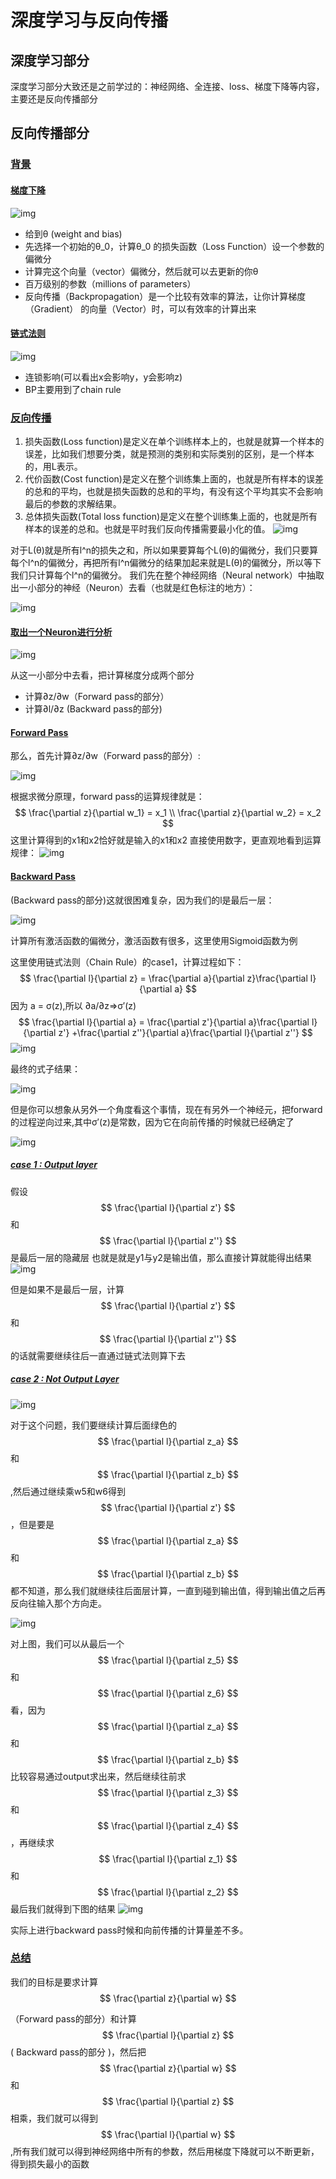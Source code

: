 # 深度学习与反向传播

## 深度学习部分

深度学习部分大致还是之前学过的：神经网络、全连接、loss、梯度下降等内容，主要还是反向传播部分

## 反向传播部分

### [背景](https://datawhalechina.github.io/leeml-notes/#/chapter14/chapter14?id=背景)

#### [梯度下降](https://datawhalechina.github.io/leeml-notes/#/chapter14/chapter14?id=梯度下降)

![img](images/深度学习与反向传播/chapter14-1.png)

- 给到θ (weight and bias)
- 先选择一个初始的θ_0，计算θ_0 的损失函数（Loss Function）设一个参数的偏微分
- 计算完这个向量（vector）偏微分，然后就可以去更新的你θ
- 百万级别的参数（millions of parameters）
- 反向传播（Backpropagation）是一个比较有效率的算法，让你计算梯度（Gradient） 的向量（Vector）时，可以有效率的计算出来

#### [链式法则](https://datawhalechina.github.io/leeml-notes/#/chapter14/chapter14?id=链式法则)

![img](images/深度学习与反向传播/chapter14-2.png)

- 连锁影响(可以看出x会影响y，y会影响z)
- BP主要用到了chain rule

### [反向传播](https://datawhalechina.github.io/leeml-notes/#/chapter14/chapter14?id=反向传播)

1. 损失函数(Loss function)是定义在单个训练样本上的，也就是就算一个样本的误差，比如我们想要分类，就是预测的类别和实际类别的区别，是一个样本的，用L表示。
2. 代价函数(Cost function)是定义在整个训练集上面的，也就是所有样本的误差的总和的平均，也就是损失函数的总和的平均，有没有这个平均其实不会影响最后的参数的求解结果。
3. 总体损失函数(Total loss function)是定义在整个训练集上面的，也就是所有样本的误差的总和。也就是平时我们反向传播需要最小化的值。 ![img](images/深度学习与反向传播/chapter14-3.png)

对于L(θ)就是所有l^n的损失之和，所以如果要算每个L(θ)的偏微分，我们只要算每个l^n的偏微分，再把所有l^n偏微分的结果加起来就是L(θ)的偏微分，所以等下我们只计算每个l^n的偏微分。 我们先在整个神经网络（Neural network）中抽取出一小部分的神经（Neuron）去看（也就是红色标注的地方）：

 ![img](images/深度学习与反向传播/chapter14-4.png)

#### [取出一个Neuron进行分析](https://datawhalechina.github.io/leeml-notes/#/chapter14/chapter14?id=取出一个neuron进行分析)

![img](images/深度学习与反向传播/chapter14-5.png) 

从这一小部分中去看，把计算梯度分成两个部分

- 计算∂z/∂w（Forward pass的部分）
- 计算∂l/∂z (Backward pass的部分)

#### [Forward Pass](https://datawhalechina.github.io/leeml-notes/#/chapter14/chapter14?id=forward-pass)

那么，首先计算∂z/∂w（Forward pass的部分）:

 ![img](images/深度学习与反向传播/chapter14-6.png)

根据求微分原理，forward pass的运算规律就是：
$$
\frac{\partial z}{\partial w_1} = x_1 \\ \frac{\partial z}{\partial w_2} = x_2
$$
这里计算得到的x1和x2恰好就是输入的x1和x2 直接使用数字，更直观地看到运算规律： ![img](images/深度学习与反向传播/chapter14-7.png)

#### [Backward Pass](https://datawhalechina.github.io/leeml-notes/#/chapter14/chapter14?id=backward-pass)

(Backward pass的部分)这就很困难复杂，因为我们的l是最后一层：

![img](images/深度学习与反向传播/chapter14-8.png)

计算所有激活函数的偏微分，激活函数有很多，这里使用Sigmoid函数为例

这里使用链式法则（Chain Rule）的case1，计算过程如下：
$$
\frac{\partial l}{\partial z} = \frac{\partial a}{\partial z}\frac{\partial l}{\partial a}
$$
因为  a = σ(z),所以 ∂a/∂z⇒σ′(z)
$$
\frac{\partial l}{\partial a} = \frac{\partial z'}{\partial a}\frac{\partial l}{\partial z'} +\frac{\partial z''}{\partial a}\frac{\partial l}{\partial z''}
$$
![img](images/深度学习与反向传播/chapter14-9.png)

最终的式子结果：

![img](images/深度学习与反向传播/chapter14-10.png)

但是你可以想象从另外一个角度看这个事情，现在有另外一个神经元，把forward的过程逆向过来,其中σ′(z)是常数，因为它在向前传播的时候就已经确定了

![img](images/深度学习与反向传播/chapter14-11.png)

##### [case 1 : Output layer](https://datawhalechina.github.io/leeml-notes/#/chapter14/chapter14?id=case-1-output-layer)

假设
$$
\frac{\partial l}{\partial z'}
$$
和
$$
\frac{\partial l}{\partial z''}
$$
是最后一层的隐藏层 也就是就是y1与y2是输出值，那么直接计算就能得出结果 ![img](images/深度学习与反向传播/chapter14-12.png)

但是如果不是最后一层，计算
$$
\frac{\partial l}{\partial z'}
$$
和
$$
\frac{\partial l}{\partial z''}
$$
的话就需要继续往后一直通过链式法则算下去

##### [case 2 : Not Output Layer](https://datawhalechina.github.io/leeml-notes/#/chapter14/chapter14?id=case-2-not-output-layer)

![img](images/深度学习与反向传播/chapter14-13.png) 

对于这个问题，我们要继续计算后面绿色的
$$
\frac{\partial l}{\partial z_a}
$$
和
$$
\frac{\partial l}{\partial z_b}
$$
,然后通过继续乘w5和w6得到
$$
\frac{\partial l}{\partial z'}
$$
，但是要是
$$
\frac{\partial l}{\partial z_a}
$$
和
$$
\frac{\partial l}{\partial z_b}
$$
都不知道，那么我们就继续往后面层计算，一直到碰到输出值，得到输出值之后再反向往输入那个方向走。

![img](images/深度学习与反向传播/chapter14-14.png) 

对上图，我们可以从最后一个
$$
\frac{\partial l}{\partial z_5}
$$
和
$$
\frac{\partial l}{\partial z_6}
$$
看，因为
$$
\frac{\partial l}{\partial z_a}
$$
和
$$
\frac{\partial l}{\partial z_b}
$$
比较容易通过output求出来，然后继续往前求
$$
\frac{\partial l}{\partial z_3}
$$
和
$$
\frac{\partial l}{\partial z_4}
$$
，再继续求
$$
\frac{\partial l}{\partial z_1}
$$
和
$$
\frac{\partial l}{\partial z_2}
$$
最后我们就得到下图的结果 ![img](images/深度学习与反向传播/chapter14-15.png)

实际上进行backward pass时候和向前传播的计算量差不多。

### [总结](https://datawhalechina.github.io/leeml-notes/#/chapter14/chapter14?id=总结)

我们的目标是要求计算
$$
\frac{\partial z}{\partial w}
$$


（Forward pass的部分）和计算
$$
\frac{\partial l}{\partial z}
$$
 ( Backward pass的部分 )，然后把
$$
\frac{\partial z}{\partial w}
$$
和
$$
\frac{\partial l}{\partial z}
$$
相乘，我们就可以得到
$$
\frac{\partial l}{\partial w}
$$
,所有我们就可以得到神经网络中所有的参数，然后用梯度下降就可以不断更新，得到损失最小的函数 